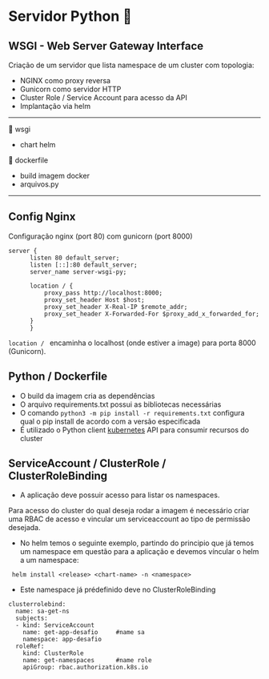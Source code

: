 # Servidor Python :snake:

## WSGI - Web Server Gateway Interface

Criação de um servidor que lista namespace de um cluster com topologia:

* NGINX como proxy reversa
* Gunicorn como servidor HTTP 
* Cluster Role / Service Account para acesso da API
* Implantação via helm
---

:file_folder: wsgi
* chart helm

:file_folder: dockerfile
* build imagem docker
* arquivos.py

---

## Config Nginx

Configuração nginx (port 80) com gunicorn (port 8000)

```
server {
      listen 80 default_server;
      listen [::]:80 default_server;
      server_name server-wsgi-py;

      location / {
          proxy_pass http://localhost:8000;
          proxy_set_header Host $host;
          proxy_set_header X-Real-IP $remote_addr;
          proxy_set_header X-Forwarded-For $proxy_add_x_forwarded_for;
      }
      }
```
```location / ``` encaminha o localhost (onde estiver a image) para porta 8000 (Gunicorn).

## Python / Dockerfile

* O build da imagem cria as dependências
* O arquivo requirements.txt possui as bibliotecas necessárias
* O comando ```python3 -m pip install -r requirements.txt``` configura qual o pip install de acordo com a versão especificada
* É utilizado o Python client [kubernetes](https://github.com/kubernetes-client/python) API para consumir recursos do cluster

## ServiceAccount / ClusterRole / ClusterRoleBinding

* A aplicação deve possuir acesso para listar os namespaces.

Para acesso do cluster do qual deseja rodar a imagem é necessário criar uma RBAC de acesso e vincular um serviceaccount ao tipo de permissão desejada.

* No helm temos o seguinte exemplo, partindo do principio que já temos um namespace em questão para a aplicação e devemos víncular o helm a um namespace:

``` helm install <release> <chart-name> -n <namespace>```

* Este namespace já prédefinido deve no ClusterRoleBinding

```
clusterrolebind:
  name: sa-get-ns
  subjects:
  - kind: ServiceAccount
    name: get-app-desafio     #name sa
    namespace: app-desafio
  roleRef:
    kind: ClusterRole
    name: get-namespaces      #name role
    apiGroup: rbac.authorization.k8s.io
```
